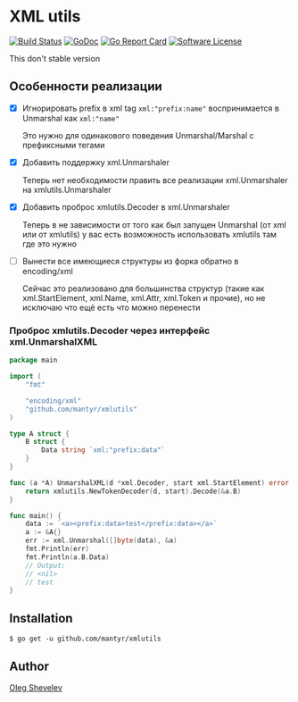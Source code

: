 # XML utils

[![Build Status](https://travis-ci.org/mantyr/xmlutils.svg?branch=master)](https://travis-ci.org/mantyr/xmlutils)
[![GoDoc](https://godoc.org/github.com/mantyr/xmlutils?status.png)](http://godoc.org/github.com/mantyr/xmlutils)
[![Go Report Card](https://goreportcard.com/badge/github.com/mantyr/xmlutils?v=4)][goreport]
[![Software License](https://img.shields.io/badge/license-MIT-brightgreen.svg)](LICENSE.md)

This don't stable version

## Особенности реализации

- [x] Игнорировать prefix в xml tag `xml:"prefix:name"` воспринимается в Unmarshal как `xml:"name"`

   Это нужно для одинакового поведения Unmarshal/Marshal с префиксными тегами

- [x] Добавить поддержку xml.Unmarshaler

   Теперь нет необходимости править все реализации xml.Unmarshaler на xmlutils.Unmarshaler

- [x] Добавить проброс xmlutils.Decoder в xml.Unmarshaler

   Теперь в не зависимости от того как был запущен Unmarshal (от xml или от xmlutils) у вас есть возможность использовать xmlutils там где это нужно

- [ ] Вынести все имеющиеся структуры из форка обратно в encoding/xml

   Сейчас это реализовано для большинства структур (такие как xml.StartElement, xml.Name, xml.Attr, xml.Token и прочие), но не исключаю что ещё есть что можно перенести

### Проброс xmlutils.Decoder через интерфейс xml.UnmarshalXML
```GO
package main

import (
	"fmt"

	"encoding/xml"
	"github.com/mantyr/xmlutils"
)

type A struct {
	B struct {
		Data string `xml:"prefix:data"`
	}
}

func (a *A) UnmarshalXML(d *xml.Decoder, start xml.StartElement) error {
	return xmlutils.NewTokenDecoder(d, start).Decode(&a.B)
}

func main() {
	data := `<a><prefix:data>test</prefix:data></a>`
	a := &A{}
	err := xml.Unmarshal([]byte(data), &a)
	fmt.Println(err)
	fmt.Println(a.B.Data)
	// Output:
	// <nil>
	// test
}
```

## Installation

    $ go get -u github.com/mantyr/xmlutils

## Author

[Oleg Shevelev][mantyr]

[mantyr]: https://github.com/mantyr

[build_status]: https://travis-ci.org/mantyr/xmlutils
[godoc]:        http://godoc.org/github.com/mantyr/xmlutils
[goreport]:     https://goreportcard.com/report/github.com/mantyr/xmlutils
